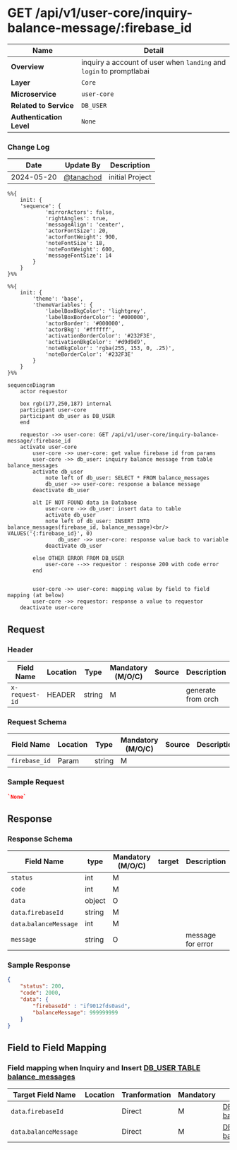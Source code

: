 # GET /api/v1/user-core/inquiry-balance-message/:firebase_id

| Name                     | Detail                                                              |
| ------------------------ | ------------------------------------------------------------------- |
| **Overview**             | inquiry a account of user when `landing` and `login` to promptlabai |
| **Layer**                | `Core`                                                              |
| **Microservice**         | `user-core`                                                         |
| **Related to Service**   | `DB_USER`                                                           |
| **Authentication Level** | `None`                                                              |

### Change Log
| Date       | Update By                              | Description     |
| ---------- | -------------------------------------- | --------------- |
| 2024-05-20 | [@tanachod](https://github.com/Pet002) | initial Project |

```mermaid 
%%{
    init: {
    'sequence': {
            'mirrorActors': false, 
            'rightAngles': true, 
            'messageAlign': 'center', 
            'actorFontSize': 20, 
            'actorFontWeight': 900, 
            'noteFontSize': 18, 
            'noteFontWeight': 600, 
            'messageFontSize': 14
        }
    }
}%%

%%{
    init: {
        'theme': 'base', 
        'themeVariables': {
            'labelBoxBkgColor': 'lightgrey',
            'labelBoxBorderColor': '#000000', 
            'actorBorder': '#000000', 
            'actorBkg': '#ffffff', 
            'activationBorderColor': '#232F3E', 
            'activationBkgColor': '#d9d9d9', 
            'noteBkgColor': 'rgba(255, 153, 0, .25)', 
            'noteBorderColor': '#232F3E'
        }
    }
}%%

sequenceDiagram
    actor requestor

    box rgb(177,250,187) internal
    participant user-core
    participant db_user as DB_USER
    end

    requestor ->> user-core: GET /api/v1/user-core/inquiry-balance-message/:firebase_id
    activate user-core
        user-core ->> user-core: get value firebase id from params
        user-core ->> db_user: inquiry balance message from table balance_messages
        activate db_user
            note left of db_user: SELECT * FROM balance_messages
            db_user ->> user-core: response a balance message
        deactivate db_user

        alt IF NOT FOUND data in Database
            user-core ->> db_user: insert data to table
            activate db_user
            note left of db_user: INSERT INTO balance_messages(firebase_id, balance_message)<br/> VALUES('{:firebase_id}', 0)
                db_user ->> user-core: response value back to variable
            deactivate db_user

        else OTHER ERROR FROM DB_USER
            user-core -->> requestor : response 200 with code error
        end
        

        user-core ->> user-core: mapping value by field to field mapping (at below)
        user-core ->> requestor: response a value to requestor
    deactivate user-core

```

## Request
### Header 
| Field Name     | Location | Type   | Mandatory (M/O/C) | Source | Description        |
| -------------- | -------- | ------ | ----------------- | ------ | ------------------ |
| `x-request-id` | HEADER   | string | M                 |        | generate from orch |

### Request Schema
| Field Name    | Location | Type   | Mandatory (M/O/C) | Source | Description |
| ------------- | -------- | ------ | ----------------- | ------ | ----------- |
| `firebase_id` | Param    | string | M                 |        |             |

### Sample Request
```json
`None`
```

## Response
### Response Schema
| Field Name              | type   | Mandatory (M/O/C) | target | Description       |
| ----------------------- | ------ | ----------------- | ------ | ----------------- |
| `status`                | int    | M                 |        |                   |
| `code`                  | int    | M                 |        |                   |
| `data`                  | object | O                 |        |                   |
| `data`.`firebaseId`     | string | M                 |        |                   |
| `data`.`balanceMessage` | int    | M                 |        |                   |
| `message`               | string | O                 |        | message for error |

### Sample Response 
```json
{
    "status": 200,
    "code": 2000,
    "data": {
        "firebaseId" : "if9012fds0asd",
        "balanceMessage": 999999999
    }
}
```
## Field to Field Mapping 

### Field mapping when Inquiry and Insert [DB_USER TABLE balance_messages]()
| Target Field Name       | Location | Tranformation | Mandatory | Source                                               | Remark |
| ----------------------- | -------- | ------------- | --------- | ---------------------------------------------------- | ------ |
| `data`.`firebaseId`     |          | Direct        | M         | [DB_USER TABLE balance_messages]().`firebase_id`     |        |
| `data`.`balanceMessage` |          | Direct        | M         | [DB_USER TABLE balance_messages]().`balance_message` |        |